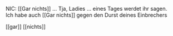 NIC: [[Gar nichts]] … Tja, Ladies … eines Tages werdet ihr sagen.  
Ich habe auch [[Gar nichts]] gegen den Durst deines Einbrechers


[[gar]] [[nichts]]